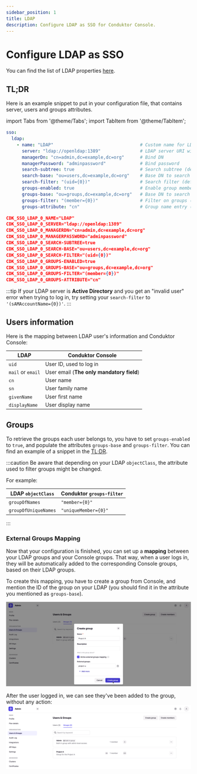 ```yaml
---
sidebar_position: 1
title: LDAP
description: Configure LDAP as SSO for Conduktor Console.
---
```


# Configure LDAP as SSO

You can find the list of LDAP properties [here](../../../env-variables/#ldap-properties).

## TL;DR

Here is an example snippet to put in your configuration file, that contains server, users and groups attributes.

import Tabs from '@theme/Tabs'; import TabItem from '@theme/TabItem';

<Tabs>
<TabItem value="YAML  File" label="YAML File">

```yaml title="platform-config.yaml"
sso:
  ldap:
    - name: "LDAP"                                 # Custom name for LDAP connection
      server: "ldap://openldap:1389"               # LDAP server URI with port
      managerDn: "cn=admin,dc=example,dc=org"      # Bind DN
      managerPassword: "adminpassword"             # Bind password
      search-subtree: true                         # Search subtree (default: true)
      search-base: "ou=users,dc=example,dc=org"    # Base DN to search for users
      search-filter: "(uid={0})"                   # Search filter (default: "(uid={0})")
      groups-enabled: true                         # Enable group membership (default: false)
      groups-base: "ou=groups,dc=example,dc=org"   # Base DN to search for groups
      groups-filter: "(member={0})"                # Filter on groups (default: "uniquemember={0}")
      groups-attribute: "cn"                       # Group name entry (default: "cn")
```

</TabItem>
<TabItem value="Environment Variables" label="Environment Variables">

```json title=".env"
CDK_SSO_LDAP_0_NAME="LDAP"
CDK_SSO_LDAP_0_SERVER="ldap://openldap:1389"
CDK_SSO_LDAP_0_MANAGERDN="cn=admin,dc=example,dc=org"
CDK_SSO_LDAP_0_MANAGERPASSWORD="adminpassword"
CDK_SSO_LDAP_0_SEARCH-SUBTREE=true
CDK_SSO_LDAP_0_SEARCH-BASE="ou=users,dc=example,dc=org"
CDK_SSO_LDAP_0_SEARCH-FILTER="(uid={0})"
CDK_SSO_LDAP_0_GROUPS-ENABLED=true
CDK_SSO_LDAP_0_GROUPS-BASE="ou=groups,dc=example,dc=org"
CDK_SSO_LDAP_0_GROUPS-FILTER="(member={0})"
CDK_SSO_LDAP_0_GROUPS-ATTRIBUTE="cn"
```

</TabItem>
</Tabs>

:::tip
If your LDAP server is **Active Directory** and you get an "invalid user" error when trying to log in, try setting your `search-filter` to `'(sAMAccountName={0})'`.
:::

## Users information

Here is the mapping between LDAP user's information and Conduktor Console:

| LDAP              | Conduktor Console                         |
| ----------------- | ----------------------------------------- |
| `uid`             | User ID, used to log in                   |
| `mail` or `email` | User email (**The only mandatory field**) |
| `cn`              | User name                                 |
| `sn`              | User family name                          |
| `givenName`       | User first name                           |
| `displayName`     | User display name                         |

## Groups

To retrieve the groups each user belongs to, you have to set `groups-enabled` to `true`, and populate the attributes `groups-base` and `groups-filter`. You can find an example of a snippet in the [TL;DR](#tldr).

:::caution
Be aware that depending on your LDAP `objectClass`, the attribute used to filter groups might be changed. 

For example: 

| LDAP `objectClass`   | Conduktor `groups-filter` |
| -------------------- | ------------------------- |
| `groupOfNames`       | `"member={0}"`            |
| `groupOfUniqueNames` | `"uniqueMember={0}"`      | 
:::

### External Groups Mapping

Now that your configuration is finished, you can set up a **mapping** between your LDAP groups and your Console groups. That way, when a user logs in, they will be automatically added to the corresponding Console groups, based on their LDAP groups.

To create this mapping, you have to create a group from Console, and mention the ID of the group on your LDAP (you should find it in the attribute you mentioned as `groups-base`).

![](../../assets/admin-create-group-egm.png)

After the user logged in, we can see they've been added to the group, without any action:
![](../../assets/admin-egm-after-login.png)
